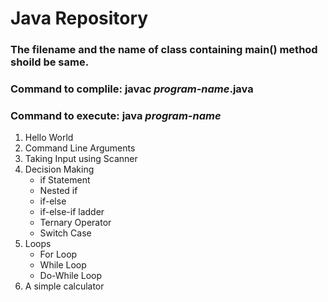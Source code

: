 # Java Repository

### The filename and the name of class containing main() method shoild be same.
### Command to complile: javac _program-name_.java
### Command to execute: java _program-name_

1. Hello World
2. Command Line Arguments
3. Taking Input using Scanner
4. Decision Making
   * if Statement
   * Nested if
   * if-else
   * if-else-if ladder
   * Ternary Operator
   * Switch Case
5. Loops
   * For Loop
   * While Loop
   * Do-While Loop
6. A simple calculator